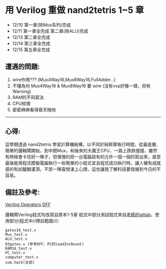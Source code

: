 # 用 Verilog 重做 nand2tetris 1~5 章  

* 12/10 第一章(除Mux系列)完成
* 12/11 第一章全完成 第二章(除ALU)完成
* 12/13 第二章全完成
* 12/14 第三章全完成
* 12/15 第五章全完成

## 遭遇的問題:

1. wire作用??? (Mux4Way16,Mux8Way16,FullAdder...)
2. 不懂為何 Mux4Way16 & Mux8Way16 要 wire (沒有vvp好像一樣，但有Warning)
3. RAM的不同寫法
4. CPU梳理
6. 密密麻麻看得昏天暗地

<hr/>

## 心得:

這學期透過 nand2tetris 學習計算機結構，以不同於純粹算執行時間，從最底層、簡單的邏輯閘開始，到中間Mux，和後來的大魔王CPU，一路上跌跌撞撞，雖然有時候會卡住好一陣子，但慢慢的把一台電腦該有的元件一個一個的寫出來，直至最後能用程式模擬電腦執行一些簡單的小程式並且程式成功執行時，讓人蠻有成就感的有如醍醐灌頂，不禁一陣喜悅湧上心頭，這也讓我了解科技要發展到今日的不容易。

## 備註及參考:

[Verilog Operators](https://www.chipverify.com/verilog/verilog-operators)
[DFF](https://www.javatpoint.com/verilog-d-flip-flop) 

邏輯閘Verilog程式均改寫自原本1-5章
程式中部分測試程式來自[老師的gitlab](https://gitlab.com/cccnqu111/co/-/tree/master/verilog/02-nand2tetris)，使用部分(程式中//標註範圍//):
```
gates16_test.v
Mux_test.v
ALU_test.v
03gates.v (參考DFF、PC的loadIncReset)
RAM16_test.v
PC_test.v
computer_test.v
sum.hack(全部)
```
